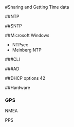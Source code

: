 #Sharing and Getting Time data

##NTP

##SNTP

##Microsoft Windows

* NTPsec
* Meinberg NTP

###CLI

###AD

##DHCP options
42

##Hardware

### GPS

NMEA

PPS

